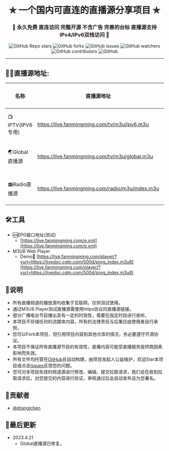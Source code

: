 <h1 align="center"> ✯ 一个国内可直连的直播源分享项目 ✯ </h1>

<h3 align="center">🔕 永久免费 直连访问 完整开源 不含广告 完善的台标 直播源支持IPv4/IPv6双栈访问 🔕</h3>

<p align="center">
<img alt="GitHub Repo stars" src="https://img.shields.io/github/stars/fanmingming/live">
<img alt="GitHub forks" src="https://img.shields.io/github/forks/fanmingming/live">
<img alt="GitHub issues" src="https://img.shields.io/github/issues/fanmingming/live">
<img alt="GitHub watchers" src="https://img.shields.io/github/watchers/fanmingming/live">
<img alt="GitHub contributors" src="https://img.shields.io/github/contributors/fanmingming/live">
<img alt="GitHub" src="https://img.shields.io/github/license/fanmingming/live">
</p>

---

## 🤹‍♂️直播源地址:

<table>
  <thead>
    <tr>
      <th>名称</th>
      <th>直播源地址</th>
      <th>完善源</th>
    </tr>
  </thead>
  <tbody>
    <tr>
      <td>📺IPTV(IPV6专用)</td>
      <td><a href="https://live.fanmingming.com/tv/m3u/ipv6.m3u">https://live.fanmingming.com/tv/m3u/ipv6.m3u</a></td>
      <td><a href="https://github.com/fanmingming/live/edit/main/tv/m3u/ipv6.m3u">编辑该源</a></td>
    </tr>
    <tr>
      <td>🌏Global直播源</td>
      <td><a href="https://live.fanmingming.com/tv/m3u/global.m3u">https://live.fanmingming.com/tv/m3u/global.m3u</a></td>
      <td><a href="https://github.com/fanmingming/live/edit/main/tv/m3u/global.m3u">编辑该源</a></td>
    </tr>
    <tr>
      <td>📻Radio直播源</td>
      <td><a href="https://live.fanmingming.com/radio/m3u/index.m3u">https://live.fanmingming.com/radio/m3u/index.m3u</a></td>
      <td><a href="https://github.com/fanmingming/live/edit/main/radio/m3u/index.m3u">编辑该源</a></td>
    </tr>
  </tbody>
</table>

## 🛠️工具
- 🆕EPG接口地址(测试)
  -  [https://live.fanmingming.com/e.xml](https://live.fanmingming.com/e.xml)
- M3U8 Web Player
  - Demo🔗 [https://live.fanmingming.com/player/?vurl=https://livedoc.cgtn.com/500d/prog_index.m3u8](https://live.fanmingming.com/player/?vurl=https://livedoc.cgtn.com/500d/prog_index.m3u8)

## 📖说明
- 所有直播频道的播放源均收集于互联网，仅供测试使用。
- 通过M3U8 Player测试直播源需使用https协议的直播源链接。
- 部分广播电台节目播出具有一定的时效性，需要在指定时段进行收听。
- 本项目不存储任何的流媒体内容，所有的法律责任与后果应由使用者自行承担。
- 您可以Fork本项目，但引用项目内容到其他仓库的情况，务必要遵守开源协议。
- 本项目不保证所有直播源节目的有效性，直播内容可能受直播服务提供商因素影响而失效。
- 所有文件均托管在[GitHub](https://github.com/fanmingming/live)且自动构建，由项目发起人公益维护，欢迎Star本项目或点击[Issues](https://github.com/fanmingming/live/issues)反馈您的问题。
- 您可对本项目失效的频道源进行修改、编辑、提交拉取请求，我们会在收到拉取请求后，对您提交的内容进行验证，审核通过后会自动发布且为您署名。

## 🧑‍贡献者
- [@drangjchen](https://github.com/drangjchen)

## 📔最后更新
- 2023.4.21
  - Global直播源已修复。
